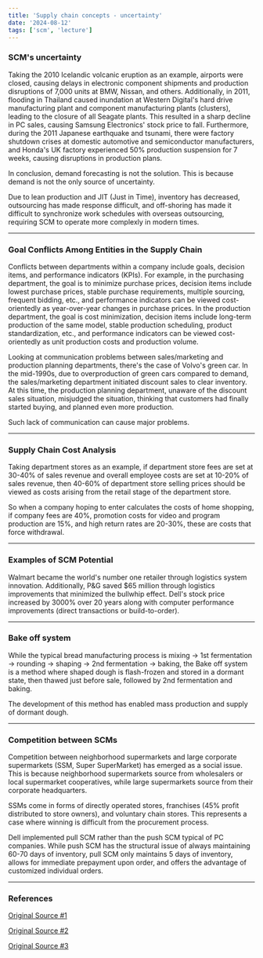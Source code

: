 ```yaml
---
title: 'Supply chain concepts - uncertainty'
date: '2024-08-12'
tags: ['scm', 'lecture']
---
```


### SCM's uncertainty

Taking the 2010 Icelandic volcanic eruption as an example, airports were closed, causing delays in electronic component shipments and production disruptions of 7,000 units at BMW, Nissan, and others. Additionally, in 2011, flooding in Thailand caused inundation at Western Digital's hard drive manufacturing plant and component manufacturing plants (clusters), leading to the closure of all Seagate plants. This resulted in a sharp decline in PC sales, causing Samsung Electronics' stock price to fall. Furthermore, during the 2011 Japanese earthquake and tsunami, there were factory shutdown crises at domestic automotive and semiconductor manufacturers, and Honda's UK factory experienced 50% production suspension for 7 weeks, causing disruptions in production plans.

In conclusion, demand forecasting is not the solution. This is because demand is not the only source of uncertainty.

Due to lean production and JIT (Just in Time), inventory has decreased, outsourcing has made response difficult, and off-shoring has made it difficult to synchronize work schedules with overseas outsourcing, requiring SCM to operate more complexly in modern times.

---

### Goal Conflicts Among Entities in the Supply Chain

Conflicts between departments within a company include goals, decision items, and performance indicators (KPIs). For example, in the purchasing department, the goal is to minimize purchase prices, decision items include lowest purchase prices, stable purchase requirements, multiple sourcing, frequent bidding, etc., and performance indicators can be viewed cost-orientedly as year-over-year changes in purchase prices. In the production department, the goal is cost minimization, decision items include long-term production of the same model, stable production scheduling, product standardization, etc., and performance indicators can be viewed cost-orientedly as unit production costs and production volume.

Looking at communication problems between sales/marketing and production planning departments, there's the case of Volvo's green car. In the mid-1990s, due to overproduction of green cars compared to demand, the sales/marketing department initiated discount sales to clear inventory. At this time, the production planning department, unaware of the discount sales situation, misjudged the situation, thinking that customers had finally started buying, and planned even more production.

Such lack of communication can cause major problems.

---

### Supply Chain Cost Analysis

Taking department stores as an example, if department store fees are set at 30-40% of sales revenue and overall employee costs are set at 10-20% of sales revenue, then 40-60% of department store selling prices should be viewed as costs arising from the retail stage of the department store.

So when a company hoping to enter calculates the costs of home shopping, if company fees are 40%, promotion costs for video and program production are 15%, and high return rates are 20-30%, these are costs that force withdrawal.

---

### Examples of SCM Potential

Walmart became the world's number one retailer through logistics system innovation. Additionally, P&G saved $65 million through logistics improvements that minimized the bullwhip effect. Dell's stock price increased by 3000% over 20 years along with computer performance improvements (direct transactions or build-to-order).

---

### Bake off system

While the typical bread manufacturing process is mixing -> 1st fermentation -> rounding -> shaping -> 2nd fermentation -> baking, the Bake off system is a method where shaped dough is flash-frozen and stored in a dormant state, then thawed just before sale, followed by 2nd fermentation and baking.

The development of this method has enabled mass production and supply of dormant dough.

---

### Competition between SCMs

Competition between neighborhood supermarkets and large corporate supermarkets (SSM, Super SuperMarket) has emerged as a social issue. This is because neighborhood supermarkets source from wholesalers or local supermarket cooperatives, while large supermarkets source from their corporate headquarters.

SSMs come in forms of directly operated stores, franchises (45% profit distributed to store owners), and voluntary chain stores. This represents a case where winning is difficult from the procurement process.

Dell implemented pull SCM rather than the push SCM typical of PC companies. While push SCM has the structural issue of always maintaining 60-70 days of inventory, pull SCM only maintains 5 days of inventory, allows for immediate prepayment upon order, and offers the advantage of customized individual orders.

---

### References

[Original Source #1](https://commons.ssu.ac.kr/em/649a470e73134)

[Original Source #2](https://commons.ssu.ac.kr/em/649a473d55092)

[Original Source #3](https://commons.ssu.ac.kr/em/649a476448a4e)



